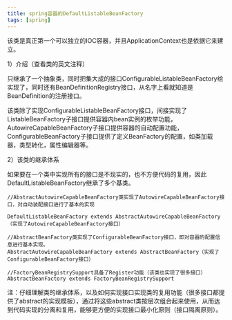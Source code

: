 ```yaml
---
title: spring容器的DefaultListableBeanFactory
tags: [spring]
---
```


该类是真正第一个可以独立的IOC容器，并且ApplicationContext也是依据它来建立。

1）介绍（查看类的英文注释）

只继承了一个抽象类，同时把集大成的接口ConfigurableListableBeanFactory给实现了，同时还有BeanDefinitionRegistry接口，从名字上看就知道是BeanDefinition的注册接口。

该类除了实现ConfigurableListableBeanFactory接口，间接实现了ListableBeanFactory子接口提供容器内bean实例的枚举功能，AutowireCapableBeanFactory子接口提供容器的自动配置功能，ConfigurableBeanFactory子接口提供了定义BeanFactory的配置，如类加载器，类型转化，属性编辑器等。

2）该类的继承体系

如果要在一个类中实现所有的接口是不现实的，也不方便代码的复用，因此DefaultListableBeanFactory继承了多个基类。

```
//AbstractAutowireCapableBeanFactory类实现了AutowireCapableBeanFactory接口，对自动装配接口进行了基本的实现

DefaultListableBeanFactory extends AbstractAutowireCapableBeanFactory（实现了AutowireCapableBeanFactory接口）

//AbstractBeanFactory类实现了ConfigurableBeanFactory接口，即对容器的配置信息进行基本实现。
AbstractAutowireCapableBeanFactory extends AbstractBeanFactory（实现了ConfigurableBeanFactory接口）

//FactoryBeanRegistrySupport具备了Register功能（该类也实现了很多接口）
AbstractBeanFactory extends FactoryBeanRegistrySupport
```

注：仔细理解类的继承体系，以及如何实现接口实现类的复用功能（很多接口都提供了abstract的实现模板），通过将这些abstract类按层次组合起来使用，从而达到代码实现的分离和复用，能够更方便的实现接口最小化原则（接口隔离原则）。